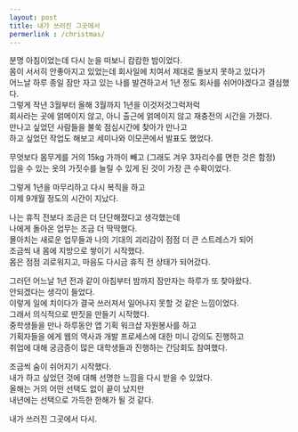 ```yaml
---
layout: post
title: 내가 쓰러진 그곳에서
permerlink : /christmas/
---
```


분명 아침이었는데 다시 눈을 떠보니 캄캄한 밤이었다.  
몸이 서서히 안좋아지고 있었는데 회사일에 치여서 제대로 돌보지 못하고 있다가  
어느날 하루 종일 잠만 자고 있는 나를 발견하고서 1년 정도 회사를 쉬어야겠다고 결심했다.  
그렇게 작년 3월부터 올해 3월까지 1년을 이것저것그럭저럭   
회사라는 곳에 얽메이지 않고, 아니 출근에 얽메이지 않고 재충전의 시간을 가졌다.   
만나고 싶었던 사람들을 불쑥 점심시간에 찾아가 만나고   
하고 싶었던 작업도 해보고 세미나와 이모콘에서 발표도 했었다.   

무엇보다 몸무게를 거의 15kg 가까이 빼고 (그래도 겨우 3자리수를 면한 것은 함정)  
입을 수 있는 옷의 가짓수를 늘릴 수 있게 된 것이 가장 큰 수확이었다.  

그렇게 1년을 마무리하고 다시 복직을 하고   
이제 9개월 정도의 시간이 지났다.  

나는 휴직 전보다 조금은 더 단단해졌다고 생각했는데  
나에게 돌아온 업무는 조금 더 딱딱했다.   
몰아치는 새로운 업무들과 나의 기대의 괴리감이 점점 더 큰 스트레스가 되어  
조금씩 내 몸에 지방으로 쌓이기 시작했다.  
몸은 점점 괴로워지고, 마음도 다시금 휴직 전 상태가 되어갔다.  

그러던 어느날 1년 전과 같이 아침부터 밤까지 잠만자는 하루가 또 찾아왔다.  
안되겠다는 생각이 들었다.  
이렇게 일에 치이다가 결국 쓰러져서 일어나지 못할 것 같은 느낌이었다.  
그래서 의식적으로 딴짓을 만들기 시작했다.  
중학생들을 만나 하루동안 앱 기획 워크샵 자원봉사를 하고  
기획자들을 에게 웹의 역사과 개발 프로세스에 대한 미니 강의도 진행하고  
취업에 대해 궁금증이 많은 대학생들과 진행하는 간담회도 참여했다.  

조금씩 숨이 쉬어지기 시작했다.  
내가 하고 싶었던 것에 대해 선명한 느낌을 다시 받을 수 있었다.  
올해는 거의 어떤 선택도 없이 끝이 났지만  
내년에는 선택으로 가득한 한해가 될 것 같다.   

내가 쓰러진 그곳에서 다시.  
